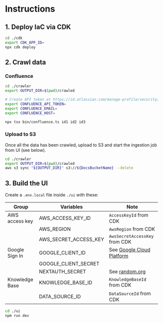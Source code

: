 # Instructions

## 1. Deploy IaC via CDK

```bash
cd ./cdk
export CDK_APP_ID=
npx cdk deploy
```

## 2. Crawl data

### Confluence

```bash
cd ./crawler
export OUTPUT_DIR=$(pwd)/crawled

# Create API token at https://id.atlassian.com/manage-profile/security/api-tokens
export CONFLUENCE_API_TOKEN=
export CONFLUENCE_EMAIL=
export CONFLUENCE_HOST=

npx tsx bin/confluence.ts id1 id2 id3
```

### Upload to S3

Once all the data has been crawled, upload to S3 and start the ingestion job from UI (see below).

```bash
cd ./crawler
export OUTPUT_DIR=$(pwd)/crawled
aws s3 sync "${OUTPUT_DIR}" s3://${DocsBucketName} --delete
```

## 3. Build the UI

Create a `.env.local` file inside `./ui` with these:

| Group          | Variables             | Note                          |
| -------------- | --------------------- | ----------------------------- |
| AWS access key | AWS_ACCESS_KEY_ID     | `AccessKeyId` from CDK        |
|                | AWS_REGION            | `AwsRegion` from CDK          |
|                | AWS_SECRET_ACCESS_KEY | `AwsSecretAccessKey` from CDK |
| Google Sign In | GOOGLE_CLIENT_ID      | See [Google Cloud Platform]   |
|                | GOOGLE_CLIENT_SECRET  |                               |
|                | NEXTAUTH_SECRET       | See [random.org]              |
| Knowledge Base | KNOWLEDGE_BASE_ID     | `KnowledgeBaseId` from CDK    |
|                | DATA_SOURCE_ID        | `DataSourceId` from CDK       |

[Google Cloud Platform]: https://console.cloud.google.com/apis/credentials
[random.org]: https://www.random.org/passwords/

```bash
cd ./ui
npm run dev
```
